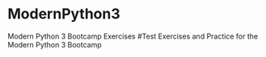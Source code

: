 # ModernPython3
Modern Python 3 Bootcamp Exercises
#Test Exercises and Practice for the Modern Python 3 Bootcamp
